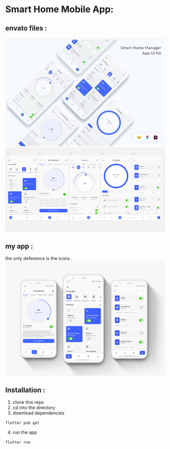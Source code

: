 # Smart Home Mobile App:
## envato files :
![Smarthome_envato.jpg](./screenshots/Smarthome_envato.jpg) 
![smart2.png](./screenshots/smart2.png)


## my app :
the only deference is the icons .
![myapp.png](./screenshots/myapp.png)

## Installation :
1. clone this repo
2. cd into the directory
3. download dependencies
```
flutter pub get
```
4. run the app
```
flutter run
```
